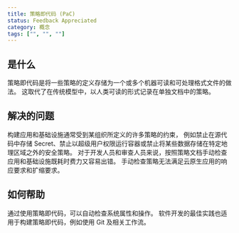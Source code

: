 ```yaml
---
title: 策略即代码 (PaC)
status: Feedback Appreciated
category: 概念
tags: ["", "", ""]
---
```


## 是什么

策略即代码是将一些策略的定义存储为一个或多个机器可读和可处理格式文件的做法。
这取代了在传统模型中，以人类可读的形式记录在单独文档中的策略。

## 解决的问题

构建应用和基础设施通常受到某组织所定义的许多策略的约束，
例如禁止在源代码中存储 Secret、禁止以超级用户权限运行容器或禁止将某些数据存储在特定地理区域之外的安全策略。
对于开发人员和审查人员来说，按照策略文档手动检查应用和基础设施既耗时费力又容易出错。
手动检查策略无法满足云原生应用的响应要求和扩缩要求。

## 如何帮助

通过使用策略即代码，可以自动检查系统属性和操作。
软件开发的最佳实践也适用于构建策略即代码，例如使用 Git 及相关工作流。
